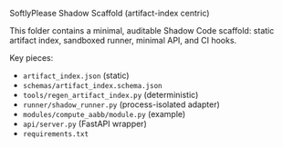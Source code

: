 SoftlyPlease Shadow Scaffold (artifact-index centric)

This folder contains a minimal, auditable Shadow Code scaffold: static artifact index, sandboxed runner, minimal API, and CI hooks.

Key pieces:
- `artifact_index.json` (static)
- `schemas/artifact_index.schema.json`
- `tools/regen_artifact_index.py` (deterministic)
- `runner/shadow_runner.py` (process-isolated adapter)
- `modules/compute_aabb/module.py` (example)
- `api/server.py` (FastAPI wrapper)
- `requirements.txt`

